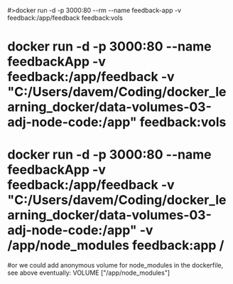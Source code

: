 
#>docker run -d -p 3000:80 --rm --name feedback-app -v feedback:/app/feedback feedback:vols 
# docker run -d -p 3000:80 --name feedbackApp -v feedback:/app/feedback -v "C:/Users/davem/Coding/docker_learning_docker/data-volumes-03-adj-node-code:/app" feedback:vols 
# docker run -d -p 3000:80 --name feedbackApp -v feedback:/app/feedback -v "C:/Users/davem/Coding/docker_learning_docker/data-volumes-03-adj-node-code:/app" -v /app/node_modules feedback:app /
#or we could add anonymous volume for node_modules in the dockerfile, see above eventually:  VOLUME ["/app/node_modules"]

